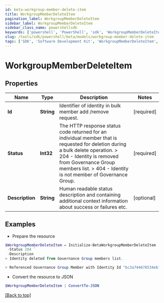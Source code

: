 ```yaml
---
id: beta-workgroup-member-delete-item
title: WorkgroupMemberDeleteItem
pagination_label: WorkgroupMemberDeleteItem
sidebar_label: WorkgroupMemberDeleteItem
sidebar_class_name: powershellsdk
keywords: ['powershell', 'PowerShell', 'sdk', 'WorkgroupMemberDeleteItem', 'BetaWorkgroupMemberDeleteItem'] 
slug: /tools/sdk/powershell/beta/models/workgroup-member-delete-item
tags: ['SDK', 'Software Development Kit', 'WorkgroupMemberDeleteItem', 'BetaWorkgroupMemberDeleteItem']
---
```



# WorkgroupMemberDeleteItem

## Properties

Name | Type | Description | Notes
------------ | ------------- | ------------- | -------------
**Id** | **String** | Identifier of identity in bulk member add /remove request. | [required]
**Status** | **Int32** | The HTTP response status code returned for an individual  member that is requested for deletion during a bulk delete operation.  > 204   - Identity is removed from Governance Group members list.  > 404   - Identity is not member of Governance Group.  | [required]
**Description** | **String** | Human readable status description and containing additional context information about success or failures etc.  | [optional] 

## Examples

- Prepare the resource
```powershell
$WorkgroupMemberDeleteItem = Initialize-BetaWorkgroupMemberDeleteItem  -Id 464ae7bf791e49fdb74606a2e4a89635 `
 -Status 204 `
 -Description 
> Identity deleted from Governance Group members list.

> Referenced Governance Group Member with Identity Id "bc3a744678534eb78a8002ee2085df64" was not found.

```

- Convert the resource to JSON
```powershell
$WorkgroupMemberDeleteItem | ConvertTo-JSON
```


[[Back to top]](#) 

